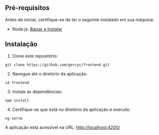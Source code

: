## Pré-requisitos

Antes de iniciar, certifique-se de ter o seguinte instalado em sua máquina:

- Node.js: [Baixar e Instalar](https://nodejs.org/)

## Instalação

1. Clone este repositório:

`git clone https://github.com/gercyc/frontend.git`

2. Navegue até o diretório da aplicação:

`cd frontend`

3. Instale as dependências:

`npm install`

4. Certifique-se que está no diretório da aplicação e execute:

`ng serve`

A aplicação está acessível na URL: [http://localhost:4200/](http://localhost:4200/)

